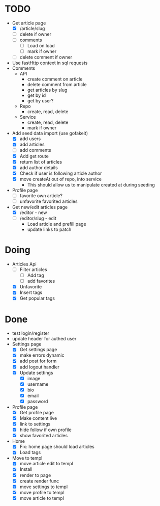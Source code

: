# TODO

- Get article page
  - [x] /article/slug
  - [ ] delete if owner
  - [ ] comments
    - [ ] Load on load
    - [ ] mark if owner
  - [ ] delete comment if owner
- Use fastHttp context in sql requests
- Comments
  - API
    - create comment on article
    - delete comment from article
    - get articles by slug
    - get by id
    - get by user?
  - Repo
    - create, read, delete
  - Service
    - create, read, delete
    - mark if owner
- Add seed data import (use gofakeit)
  - [x] add users
  - [x] add articles
  - [ ] add comments
  - [x] Add get route
  - [x] return list of articles
  - [x] add author details
  - [x] Check if user is following article author
  - [x] move createAt out of repo, into service
    - This should allow us to manipulate created at during seeding
- Profile page
  - [ ] favorite own article?
  - [ ] unfavorite favorited articles
- Get new/edit articles page
  - [x] /editor - new
  - [ ] /editor/slug - edit
    - Load article and prefill page
    - update links to patch

# Doing

- Articles Api
  - [ ] Filter articles
    - [ ] Add tag
    - [ ] add favorites
  - [x] Unfavorite
  - [x] Insert tags
  - [x] Get popular tags

# Done

- test login/register
- update header for authed user
- Settings page
  - [x] Get settings page
  - [x] make errors dynamic
  - [x] add post for form
  - [x] add logout handler
  - [x] Update settings
    - [x] image
    - [x] username
    - [x] bio
    - [x] email
    - [x] password
- Profile page
  - [x] Get profile page
  - [x] Make content live
  - [x] link to settings
  - [x] hide follow if own profile
  - [x] show favorited articles
- Home
  - [x] Fix: home page should load articles
  - [x] Load tags
- Move to templ
  - [x] move article edit to templ
  - [x] Install
  - [x] render to page
  - [x] create render func
  - [x] move settings to templ
  - [x] move profile to templ
  - [x] move article to templ
